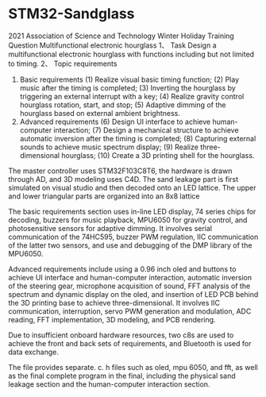 # STM32-Sandglass
2021 Association of Science and Technology Winter Holiday Training Question
Multifunctional electronic hourglass
1、 Task
Design a multifunctional electronic hourglass with functions including but not limited to timing.
2、 Topic requirements
1. Basic requirements
(1) Realize visual basic timing function;
(2) Play music after the timing is completed;
(3) Inverting the hourglass by triggering an external interrupt with a key;
(4) Realize gravity control hourglass rotation, start, and stop;
(5) Adaptive dimming of the hourglass based on external ambient brightness.
2. Advanced requirements
(6) Design UI interface to achieve human-computer interaction;
(7) Design a mechanical structure to achieve automatic inversion after the timing is completed;
(8) Capturing external sounds to achieve music spectrum display;
(9) Realize three-dimensional hourglass;
(10) Create a 3D printing shell for the hourglass.

The master controller uses STM32F103C8T6, the hardware is drawn through AD, and 3D modeling uses C4D.
The sand leakage part is first simulated on visual studio and then decoded onto an LED lattice. The upper and lower triangular parts are organized into an 8x8 lattice

The basic requirements section uses in-line LED display, 74 series chips for decoding, buzzers for music playback, MPU6050 for gravity control, and photosensitive sensors for adaptive dimming.
It involves serial communication of the 74HC595, buzzer PWM regulation, IIC communication of the latter two sensors, and use and debugging of the DMP library of the MPU6050.

Advanced requirements include using a 0.96 inch oled and buttons to achieve UI interface and human-computer interaction, automatic inversion of the steering gear, microphone acquisition of sound, FFT analysis of the spectrum and dynamic display on the oled, and insertion of LED PCB behind the 3D printing base to achieve three-dimensional.
It involves IIC communication, interruption, servo PWM generation and modulation, ADC reading, FFT implementation, 3D modeling, and PCB rendering.

Due to insufficient onboard hardware resources, two c8s are used to achieve the front and back sets of requirements, and Bluetooth is used for data exchange.

The file provides separate. c. h files such as oled, mpu 6050, and fft, as well as the final complete program in the final, including the physical sand leakage section and the human-computer interaction section.
